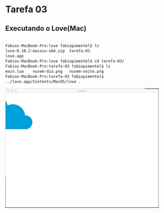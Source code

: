 # Tarefa 03


Executando o Love(Mac)
---

```shell

Fabios-MacBook-Pro:love fabiopimentel$ ls
love-0.10.2-macosx-x64.zip  tarefa-03
love.app
Fabios-MacBook-Pro:love fabiopimentel$ cd tarefa-03/
Fabios-MacBook-Pro:tarefa-03 fabiopimentel$ ls
main.lua    nuvem-dia.png   nuvem-noite.png
Fabios-MacBook-Pro:tarefa-03 fabiopimentel$ ../love.app/Contents/MacOS/love .

```

![Resultado](https://github.com/fabiopimentel/EDL/blob/master/tarefas/tarefa-03/resultado.gif)   

